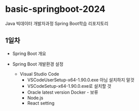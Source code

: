 # basic-springboot-2024
Java 빅데이터 개발자과정 Spring Boot학습 리포지토리

## 1일차
- Spring Boot 개요

- Spring Boot 개발환경 설정
    - Visual Studio Code
        - VSCodeUserSetup-x64-1.90.0.exe 아님 설치하지 말것
        - VSCodeSetup-x64-1.90.0.exe로 설치할 것
        - Oracle latest version Docker - 보류
        - Node.js
        - React setting
